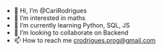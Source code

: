 - 👋 Hi, I’m @CariRodrigues
- 👀 I’m interested in maths
- 🌱 I’m currently learning Python, SQL, JS
- 💞️ I’m looking to collaborate on Backend
- 📫 How to reach me crodrigues.prog@gmail.com

<!---
CariRodrigues/CariRodrigues is a ✨ special ✨ repository because its `README.md` (this file) appears on your GitHub profile.
You can click the Preview link to take a look at your changes.
--->
